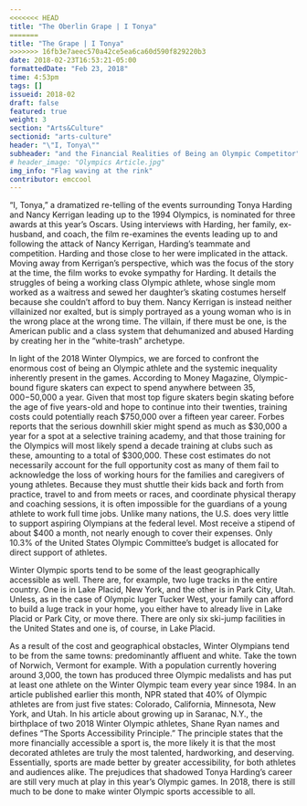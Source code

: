 ```yaml
---
<<<<<<< HEAD
title: "The Oberlin Grape | I Tonya"
=======
title: "The Grape | I Tonya"
>>>>>>> 16fb3e7aeec570a42ce5ea6ca60d590f829220b3
date: 2018-02-23T16:53:21-05:00
formattedDate: "Feb 23, 2018"
time: 4:53pm
tags: []
issueid: 2018-02
draft: false
featured: true
weight: 3 
section: "Arts&Culture"
sectionid: "arts-culture"
header: "\"I, Tonya\""
subheader: "and the Financial Realities of Being an Olympic Competitor"
# header_image: "Olympics Article.jpg"
img_info: "Flag waving at the rink"
contributor: emccool
---
```


  “I, Tonya,” a dramatized re-telling of the events surrounding Tonya Harding and Nancy Kerrigan leading up to the 1994 Olympics, is nominated for three awards at this year’s Oscars. Using interviews with Harding, her family, ex-husband, and coach, the film re-examines the events leading up to and following the attack of Nancy Kerrigan, Harding’s teammate and competition. Harding and those close to her were implicated in the attack. Moving away from Kerrigan’s perspective, which was the focus of the story at the time, the film works to evoke sympathy for Harding. It details the struggles of being a working class Olympic athlete, whose single mom worked as a waitress and sewed her daughter’s skating costumes herself because she couldn’t afford to buy them. Nancy Kerrigan is instead neither villainized nor exalted, but is simply portrayed as a young woman who is in the wrong place at the wrong time. The villain, if there must be one, is the American public and a class system that dehumanized and abused Harding by creating her in the “white-trash” archetype.

In light of the 2018 Winter Olympics, we are forced to confront the enormous cost of being an Olympic athlete and the systemic inequality inherently present in the games. According to Money Magazine, Olympic-bound figure skaters can expect to spend anywhere between $35,000-$50,000 a year. Given that most top figure skaters begin skating before the age of five years-old and hope to continue into their twenties, training costs could potentially reach $750,000 over a fifteen year career. Forbes reports that the serious downhill skier might spend as much as $30,000 a year for a spot at a selective training academy, and that those training for the Olympics will most likely spend a decade training at clubs such as these, amounting to a total of $300,000. These cost estimates do not necessarily account for the full opportunity cost as many of them fail to acknowledge the loss of working hours for the families and caregivers of young athletes. Because they must shuttle their kids back and forth from practice, travel to and from meets or races, and coordinate physical therapy and coaching sessions, it is often impossible for the guardians of a young athlete to work full time jobs. Unlike many nations, the U.S. does very little to support aspiring Olympians at the federal level. Most receive a stipend of about $400 a month, not nearly enough to cover their expenses. Only 10.3% of the United States Olympic Committee’s budget is allocated for direct support of athletes.
  
Winter Olympic sports tend to be some of the least geographically accessible as well. There are, for example, two luge tracks in the entire country. One is in Lake Placid, New York, and the other is in Park City, Utah. Unless, as in the case of Olympic luger Tucker West, your family can afford to build a luge track in your home, you either have to already live in Lake Placid or Park City, or move there. There are only six ski-jump facilities in the United States and one is, of course, in Lake Placid.

As a result of the cost and geographical obstacles, Winter Olympians tend to be from the same towns: predominantly affluent and white. Take the town of Norwich, Vermont for example. With a population currently hovering around 3,000, the town has produced three Olympic medalists and has put at least one athlete on the Winter Olympic team every year since 1984. In an article published earlier this month, NPR stated that 40% of Olympic athletes are from just five states: Colorado, California, Minnesota, New York, and Utah. In his article about growing up in Saranac, N.Y., the birthplace of two 2018 Winter Olympic athletes, Shane Ryan names and defines “The Sports Accessibility Principle.” The principle states that the more financially accessible a sport is, the more likely it is that the most decorated athletes are truly the most talented, hardworking, and deserving. Essentially, sports are made better by greater accessibility, for both athletes and audiences alike. The prejudices that shadowed Tonya Harding’s career are still very much at play in this year’s Olympic games. In 2018, there is still much to be done to make winter Olympic sports accessible to all. 
